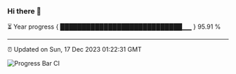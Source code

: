### Hi there 👋

⏳ Year progress { ████████████████████████████▁▁ } 95.91 %

---

⏰ Updated on Sun, 17 Dec 2023 01:22:31 GMT

![Progress Bar CI](https://github.com/ZhaoGui/ZhaoGui/workflows/Progress%20Bar%20CI/badge.svg)
